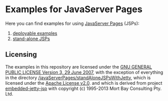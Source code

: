 # Examples for JavaServer Pages

Here you can find examples for using [JavaServer Pages](https://en.wikipedia.org/wiki/JavaServer_Pages) (JSPs):

1. [deployable examples](http://github.com/thomasWeise/distributedComputingExamples/tree/master/javaServerPages/examples)
2. [stand-alone JSPs](http://github.com/thomasWeise/distributedComputingExamples/tree/master/javaServerPages/standAloneJSPsWithJetty)

## Licensing

The examples in this repository are licensed under the [GNU GENERAL PUBLIC LICENSE Version 3, 29 June 2007](http://github.com/thomasWeise/distributedComputingExamples/tree/master/LICENSE), with the exception of everything in the directory [/javaServerPages/standAloneJSPsWithJetty]((http://github.com/thomasWeise/distributedComputingExamples/tree/master/javaServerPages/standAloneJSPsWithJetty)), which is licensed under the [Apache License v2.0](http://www.opensource.org/licenses/apache2.0.php). and which is derived from project [embedded-jetty-jsp](https://github.com/jetty-project/embedded-jetty-jsp) with copyright (c) 1995-2013 Mort Bay Consulting Pty. Ltd.
